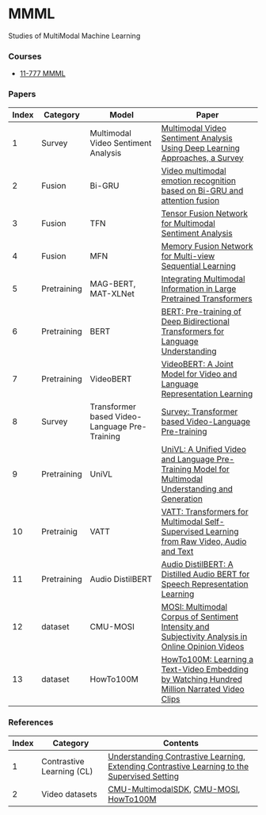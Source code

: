 # MMML
Studies of MultiModal Machine Learning

### Courses

* [11-777 MMML](https://cmu-multicomp-lab.github.io/mmml-course/fall2020/)

### Papers

Index|Category|Model|Paper
---|---|---|---
1|Survey|Multimodal Video Sentiment Analysis|[Multimodal Video Sentiment Analysis Using Deep Learning Approaches, a Survey](https://www.sciencedirect.com/science/article/abs/pii/S1566253521001299)
2|Fusion|Bi-GRU|[Video multimodal emotion recognition based on Bi-GRU and attention fusion](https://link.springer.com/article/10.1007/s11042-020-10030-4)
3|Fusion|TFN|[Tensor Fusion Network for Multimodal Sentiment Analysis](https://arxiv.org/pdf/1707.07250.pdf)
4|Fusion|MFN|[Memory Fusion Network for Multi-view Sequential Learning](https://ojs.aaai.org/index.php/AAAI/article/view/12021)
5|Pretraining|MAG-BERT, MAT-XLNet|[Integrating Multimodal Information in Large Pretrained Transformers](https://www.ncbi.nlm.nih.gov/pmc/articles/PMC8005298/)
6|Pretraining|BERT|[BERT: Pre-training of Deep Bidirectional Transformers for Language Understanding](https://arxiv.org/pdf/1810.04805.pdf)
7|Pretraining|VideoBERT|[VideoBERT: A Joint Model for Video and Language Representation Learning](https://openaccess.thecvf.com/content_ICCV_2019/papers/Sun_VideoBERT_A_Joint_Model_for_Video_and_Language_Representation_Learning_ICCV_2019_paper.pdf)
8|Survey|Transformer based Video-Language Pre-Training|[Survey: Transformer based Video-Language Pre-training](https://arxiv.org/pdf/2109.09920.pdf)
9|Pretraining|UniVL|[UniVL: A Unified Video and Language Pre-Training Model for Multimodal Understanding and Generation](https://arxiv.org/pdf/2002.06353.pdf)
10|Pretrainig|VATT|[VATT: Transformers for Multimodal Self-Supervised Learning from Raw Video, Audio and Text](https://arxiv.org/pdf/2104.11178.pdf)
11|Pretraining|Audio DistilBERT|[Audio DistilBERT: A Distilled Audio BERT for Speech Representation Learning](https://ieeexplore.ieee.org/abstract/document/9533328)
12|dataset|CMU-MOSI|[MOSI: Multimodal Corpus of Sentiment Intensity and Subjectivity Analysis in Online Opinion Videos](https://arxiv.org/ftp/arxiv/papers/1606/1606.06259.pdf)
13|dataset|HowTo100M|[HowTo100M: Learning a Text-Video Embedding by Watching Hundred Million Narrated Video Clips](https://openaccess.thecvf.com/content_ICCV_2019/papers/Miech_HowTo100M_Learning_a_Text-Video_Embedding_by_Watching_Hundred_Million_Narrated_ICCV_2019_paper.pdf)

### References
Index|Category|Contents
---|---|---
1|Contrastive Learning (CL)|[Understanding Contrastive Learning](https://towardsdatascience.com/understanding-contrastive-learning-d5b19fd96607), [Extending Contrastive Learning to the Supervised Setting](https://ai.googleblog.com/2021/06/extending-contrastive-learning-to.html)
2|Video datasets|[CMU-MultimodalSDK](https://github.com/A2Zadeh/CMU-MultimodalSDK), [CMU-MOSI](http://multicomp.cs.cmu.edu/resources/cmu-mosi-dataset/), [HowTo100M](https://www.di.ens.fr/willow/research/howto100m/)
